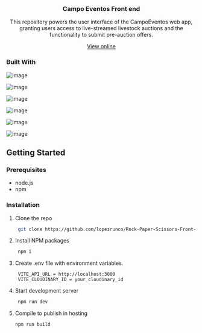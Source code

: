 <div id="top"></div>

<!-- PROJECT LOGO -->
<br />
<div align="center">
<h3 align="center">Campo Eventos Front end</h3>
  This repository powers the user interface of the CampoEventos web app, granting users access to live-streamed livestock auctions and the functionality to submit pre-auction offers.
  <p align="center">
    <a href='https://campoeventos.com.uy'>View online</a>
  </p>
</div>

### Built With

![image](https://img.shields.io/badge/Vite-B73BFE?style=for-the-badge&logo=vite&logoColor=FFD62E)

![image](https://img.shields.io/badge/React-20232A?style=for-the-badge&logo=react&logoColor=61DAFB)

![image](https://img.shields.io/badge/React_Router-CA4245?style=for-the-badge&logo=react-router&logoColor=white)

![image](https://img.shields.io/badge/Bootstrap-563D7C?style=for-the-badge&logo=bootstrap&logoColor=white)

![image](https://img.shields.io/badge/Sass-CC6699?style=for-the-badge&logo=sass&logoColor=white)

![image](https://img.shields.io/badge/styled--components-DB7093?style=for-the-badge&logo=styled-components&logoColor=white)

<!-- GETTING STARTED -->

## Getting Started

### Prerequisites

- node.js
- npm

### Installation

1. Clone the repo
   ```sh
    git clone https://github.com/lopezrunco/Rock-Paper-Scissors-Front-End.git
   ```
2. Install NPM packages
   ```sh
    npm i
   ```
3. Create .env file with environment variables.
   ```
    VITE_API_URL = http://localhost:3000
    VITE_CLOUDINARY_ID = your_cloudinary_id
   ```
4. Start development server
   ```sh
    npm run dev
   ```
5. Compile to publish in hosting
   ```sh
   npm run build
   ```
